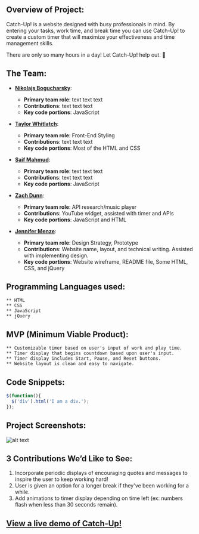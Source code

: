 ## Overview of Project:
Catch-Up! is a website designed with busy professionals in mind. By entering your tasks, work time, and break time you can use Catch-Up! to create a custom timer that will maximize your effectiveness and time management skills. 

There are only so many hours in a day! Let Catch-Up! help out. :tomato: 

## The Team:
* **[Nikolajs Bogucharsky](https://github.com/niktechnopro)**: 
	* **Primary team role**: text text text
  	* **Contributions**:  text text text 
  	* **Key code portions**: JavaScript

* **[Taylor Whitlatch](https://github.com/TaylorWhitlatch)**: 
	* **Primary team role**: Front-End Styling
  	* **Contributions**:  text text text 
  	* **Key code portions**: Most of the HTML and CSS

* **[Saif Mahmud](https://github.com/saiftg)**:
	* **Primary team role**: text text text
  	* **Contributions**:  text text text 
  	* **Key code portions**: JavaScript 

* **[Zach Dunn](https://github.com/ZachDunn8)**: 
	* **Primary team role**: API research/music player
  	* **Contributions**:  YouTube widget, assisted with timer and APIs 
  	* **Key code portions**: JavaScript and HTML

* **[Jennifer Menze](https://github.com/jamenze)**: 
  	* **Primary team role**: Design Strategy, Prototype
  	* **Contributions**:  Website name, layout, and technical writing. Assisted with implementing design.
  	* **Key code portions**: Website wireframe, README file, Some HTML, CSS, and jQuery

## Programming Languages used:
	** HTML
	** CSS
	** JavaScript
	** jQuery

## MVP (Minimum Viable Product):
	** Customizable timer based on user's input of work and play time.
	** Timer display that begins countdown based upon user's input.
	** Timer display includes Start, Pause, and Reset buttons.
	** Website layout is clean and easy to navigate.


## Code Snippets:
```javascript
$(function(){
  $('div').html('I am a div.');
});
```

## Project Screenshots:
![alt text](https://i.pinimg.com/736x/02/a7/8a/02a78a1d9c8a6c94ecb633f7cfe6b849--smile-funny-stuff.jpg "Not the real image | do not use")

## 3 Contributions We’d Like to See:
1. Incorporate periodic displays of encouraging quotes and messages to inspire the user to keep working hard!
2. User is given an option for a longer break if they've been working for a while.
3. Add animations to timer display depending on time left (ex: numbers flash when less than 30 seconds remain).

## [View a live demo of Catch-Up!](https://www.google.com)
